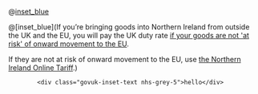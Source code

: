 
@[inset_blue](hello)

@[inset_blue](If you’re bringing goods into Northern Ireland from outside the UK and the EU, you will pay the UK duty rate [if your goods are not 'at risk' of onward movement to the EU](https://www.gov.uk/guidance/check-if-you-can-declare-goods-you-bring-into-northern-ireland-not-at-risk-of-moving-to-the-eu-from-1-january-2021).

If they are not at risk of onward movement to the EU, use [the Northern Ireland Online Tariff](/xi).)

            <div class="govuk-inset-text nhs-grey-5">hello</div>

